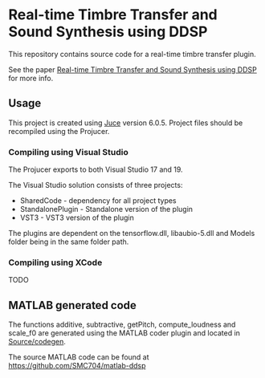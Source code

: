 # Real-time Timbre Transfer and Sound Synthesis using DDSP

This repository contains source code for a real-time timbre transfer plugin.

See the paper [Real-time Timbre Transfer and Sound Synthesis using DDSP](https://arxiv.org/abs/2103.07220) for more info.

## Usage
This project is created using [Juce](https://juce.com/) version 6.0.5.
Project files should be recompiled using the Projucer.

### Compiling using Visual Studio
The Projucer exports to both Visual Studio 17 and 19.

The Visual Studio solution consists of three projects:
* SharedCode - dependency for all project types
* StandalonePlugin - Standalone version of the plugin
* VST3 - VST3 version of the plugin 

The plugins are dependent on the tensorflow.dll, libaubio-5.dll and Models folder being in the same folder path.

### Compiling using XCode
TODO

## MATLAB generated code
The functions additive, subtractive, getPitch, compute_loudness and scale_f0 are generated using the MATLAB coder plugin and located in [Source/codegen](Source/codegen). 

The source MATLAB code can be found at https://github.com/SMC704/matlab-ddsp
